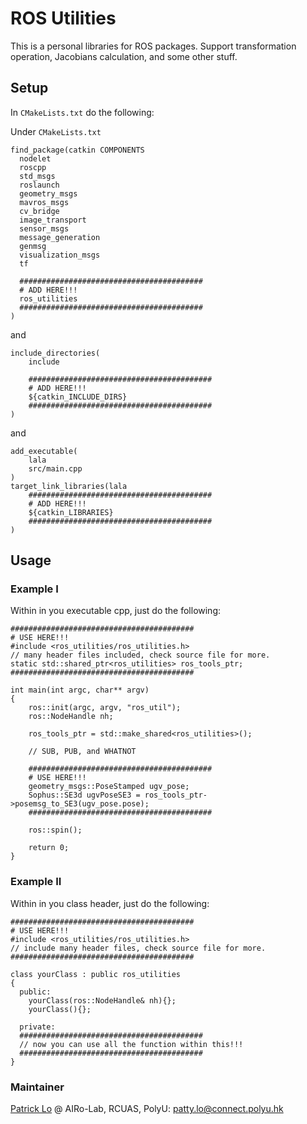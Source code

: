 # ROS Utilities
This is a personal libraries for ROS packages. Support transformation operation, Jacobians calculation, and some other stuff.

## Setup
In ```CMakeLists.txt``` do the following:

Under ```CMakeLists.txt```

```
find_package(catkin COMPONENTS
  nodelet
  roscpp
  std_msgs
  roslaunch
  geometry_msgs
  mavros_msgs
  cv_bridge
  image_transport
  sensor_msgs
  message_generation
  genmsg
  visualization_msgs
  tf

  #########################################
  # ADD HERE!!!
  ros_utilities
  #########################################
)
```

and
```
include_directories(
    include

    #########################################
    # ADD HERE!!!
    ${catkin_INCLUDE_DIRS}
    #########################################
)
```

and
```
add_executable(
    lala 
    src/main.cpp
)
target_link_libraries(lala
    #########################################
    # ADD HERE!!!
    ${catkin_LIBRARIES}
    #########################################
)
```

## Usage
### Example I
Within in you executable cpp, just do the following:
```
#########################################
# USE HERE!!!
#include <ros_utilities/ros_utilities.h> 
// many header files included, check source file for more.
static std::shared_ptr<ros_utilities> ros_tools_ptr;
#########################################

int main(int argc, char** argv)
{
    ros::init(argc, argv, "ros_util");
    ros::NodeHandle nh;

    ros_tools_ptr = std::make_shared<ros_utilities>();

    // SUB, PUB, and WHATNOT

    #########################################
    # USE HERE!!!
    geometry_msgs::PoseStamped ugv_pose;
    Sophus::SE3d ugvPoseSE3 = ros_tools_ptr->posemsg_to_SE3(ugv_pose.pose);
    #########################################

    ros::spin();

    return 0;
}
```
### Example II
Within in you class header, just do the following:
```
#########################################
# USE HERE!!!
#include <ros_utilities/ros_utilities.h> 
// include many header files, check source file for more.
#########################################

class yourClass : public ros_utilities
{
  public:
    yourClass(ros::NodeHandle& nh){};
    yourClass(){};

  private:
  #########################################
  // now you can use all the function within this!!!
  #########################################
}
```
### Maintainer
[Patrick Lo](https://github.com/pattylo) @ AIRo-Lab, RCUAS, PolyU: patty.lo@connect.polyu.hk <br/> 

